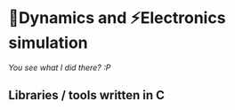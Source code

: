 # 🧨Dynamics and ⚡Electronics simulation
*You see what I did there? :P*
## Libraries / tools written in C


